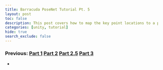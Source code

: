 ```yaml
---
title: Barracuda PoseNet Tutorial Pt. 5
layout: post
toc: false
description: This post covers how to map the key point locations to a pose skeleton.
categories: [unity, tutorial]
hide: true
search_exclude: false
---
```


### Previous: [Part 1](https://christianjmills.com/unity/tutorial/2020/10/25/Barracuda-PoseNet-Tutorial-1.html) [Part 2](https://christianjmills.com/unity/tutorial/2020/10/25/Barracuda-PoseNet-Tutorial-2.html) [Part 2.5](https://christianjmills.com/unity/tutorial/2020/11/05/Barracuda-PoseNet-Tutorial-2-5.html) [Part 3](https://christianjmills.com/unity/tutorial/2020/11/05/Barracuda-PoseNet-Tutorial-3.html)

* 



 